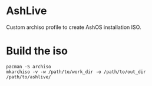 # AshLive
Custom archiso profile to create AshOS installation ISO.

# Build the iso
```
pacman -S archiso
mkarchiso -v -w /path/to/work_dir -o /path/to/out_dir /path/to/ashlive/
```
